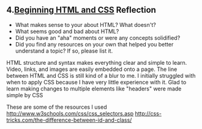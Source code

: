 ## 4.[Beginning HTML and CSS](4_beginning_HTML_CSS/readme.mc) Reflection

* What makes sense to your about HTML? What doesn't? 
* What seems good and bad about HTML?
* Did you have an "aha" moments or were any concepts solidified?
* Did you find any resources on your own that helped you better understand a topic? If so, please list it.

HTML structure and syntax makes everything clear and simple to learn. Video, links, and images are easily embedded onto a page. The line between HTML and CSS is still kind of a blur to me. I initially struggled with when to apply CSS because I have very little experience with it. Glad to learn making changes to multiple elements like "headers" were made simple by CSS

These are some of the resources I used
http://www.w3schools.com/css/css_selectors.asp
http://css-tricks.com/the-difference-between-id-and-class/

